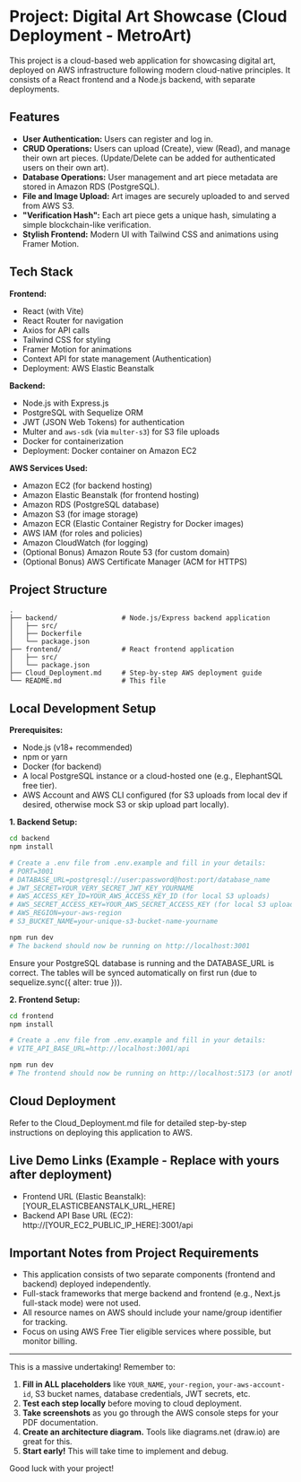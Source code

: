 # Project: Digital Art Showcase (Cloud Deployment - MetroArt)

This project is a cloud-based web application for showcasing digital art, deployed on AWS infrastructure following modern cloud-native principles. It consists of a React frontend and a Node.js backend, with separate deployments.


## Features

* **User Authentication:** Users can register and log in.
* **CRUD Operations:** Users can upload (Create), view (Read), and manage their own art pieces. (Update/Delete can be added for authenticated users on their own art).
* **Database Operations:** User management and art piece metadata are stored in Amazon RDS (PostgreSQL).
* **File and Image Upload:** Art images are securely uploaded to and served from AWS S3.
* **"Verification Hash":** Each art piece gets a unique hash, simulating a simple blockchain-like verification.
* **Stylish Frontend:** Modern UI with Tailwind CSS and animations using Framer Motion.

## Tech Stack

**Frontend:**
* React (with Vite)
* React Router for navigation
* Axios for API calls
* Tailwind CSS for styling
* Framer Motion for animations
* Context API for state management (Authentication)
* Deployment: AWS Elastic Beanstalk

**Backend:**
* Node.js with Express.js
* PostgreSQL with Sequelize ORM
* JWT (JSON Web Tokens) for authentication
* Multer and `aws-sdk` (via `multer-s3`) for S3 file uploads
* Docker for containerization
* Deployment: Docker container on Amazon EC2

**AWS Services Used:**
* Amazon EC2 (for backend hosting)
* Amazon Elastic Beanstalk (for frontend hosting)
* Amazon RDS (PostgreSQL database)
* Amazon S3 (for image storage)
* Amazon ECR (Elastic Container Registry for Docker images)
* AWS IAM (for roles and policies)
* Amazon CloudWatch (for logging)
* (Optional Bonus) Amazon Route 53 (for custom domain)
* (Optional Bonus) AWS Certificate Manager (ACM for HTTPS)

## Project Structure
```
.
├── backend/                # Node.js/Express backend application
│   ├── src/
│   ├── Dockerfile
│   └── package.json
├── frontend/               # React frontend application
│   ├── src/
│   └── package.json
├── Cloud_Deployment.md     # Step-by-step AWS deployment guide
└── README.md               # This file
```

## Local Development Setup

**Prerequisites:**
* Node.js (v18+ recommended)
* npm or yarn
* Docker (for backend)
* A local PostgreSQL instance or a cloud-hosted one (e.g., ElephantSQL free tier).
* AWS Account and AWS CLI configured (for S3 uploads from local dev if desired, otherwise mock S3 or skip upload part locally).

**1. Backend Setup:**
```bash
cd backend
npm install

# Create a .env file from .env.example and fill in your details:
# PORT=3001
# DATABASE_URL=postgresql://user:password@host:port/database_name
# JWT_SECRET=YOUR_VERY_SECRET_JWT_KEY_YOURNAME
# AWS_ACCESS_KEY_ID=YOUR_AWS_ACCESS_KEY_ID (for local S3 uploads)
# AWS_SECRET_ACCESS_KEY=YOUR_AWS_SECRET_ACCESS_KEY (for local S3 uploads)
# AWS_REGION=your-aws-region
# S3_BUCKET_NAME=your-unique-s3-bucket-name-yourname

npm run dev
# The backend should now be running on http://localhost:3001
```

Ensure your PostgreSQL database is running and the DATABASE_URL is correct. The tables will be synced automatically on first run (due to sequelize.sync({ alter: true })).

**2. Frontend Setup:**
```bash
cd frontend
npm install

# Create a .env file from .env.example and fill in your details:
# VITE_API_BASE_URL=http://localhost:3001/api

npm run dev
# The frontend should now be running on http://localhost:5173 (or another port shown by Vite)
```

## Cloud Deployment

Refer to the Cloud_Deployment.md file for detailed step-by-step instructions on deploying this application to AWS.

## Live Demo Links (Example - Replace with yours after deployment)

* Frontend URL (Elastic Beanstalk): [YOUR_ELASTICBEANSTALK_URL_HERE]
* Backend API Base URL (EC2): http://[YOUR_EC2_PUBLIC_IP_HERE]:3001/api

## Important Notes from Project Requirements

* This application consists of two separate components (frontend and backend) deployed independently.
* Full-stack frameworks that merge backend and frontend (e.g., Next.js full-stack mode) were not used.
* All resource names on AWS should include your name/group identifier for tracking.
* Focus on using AWS Free Tier eligible services where possible, but monitor billing.

---

This is a massive undertaking! Remember to:
1. **Fill in ALL placeholders** like `YOUR_NAME`, `your-region`, `your-aws-account-id`, S3 bucket names, database credentials, JWT secrets, etc.
2. **Test each step locally** before moving to cloud deployment.
3. **Take screenshots** as you go through the AWS console steps for your PDF documentation.
4. **Create an architecture diagram.** Tools like diagrams.net (draw.io) are great for this.
5. **Start early!** This will take time to implement and debug.

Good luck with your project! 
